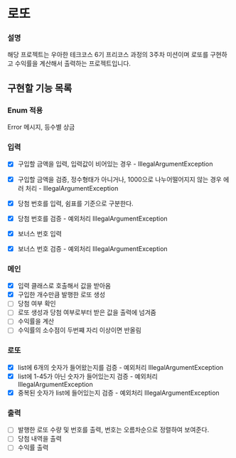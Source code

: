# 로또

### 설명
해당 프로젝트는 우아한 테크코스 6기 프리코스 과정의 3주차 미션이며 로또를 구현하고 수익률을 계산해서 출력하는 프로젝트입니다.

##  구현할 기능 목록

### Enum 적용 
Error 메시지, 등수별 상금

### 입력
- [x] 구입할 금액을 입력, 입력값이 비어있는 경우 - IllegalArgumentException
- [x] 구입할 금액을 검증, 정수형태가 아니거나, 1000으로 나누어떨어지지 않는 경우 에러 처리 - IllegalArgumentException

- [x] 당첨 번호를 입력, 쉼표를 기준으로 구분한다.
- [x] 당첨 번호를 검증 - 예외처리 IllegalArgumentException

- [x] 보너스 번호 입력
- [x] 보너스 번호 검증 - 예외처리 IllegalArgumentException 

### 메인
- [x] 입력 클래스로 호출해서 값을 받아옴
- [x] 구입한 개수만큼 발행한 로또 생성
- [ ] 당첨 여부 확인
- [ ] 로또 생성과 당첨 여부로부터 받은 값을 출력에 넘겨줌
- [ ] 수익률을 계산
- [ ] 수익률의 소수점이 두번쨰 자리 이상이면 반올림

### 로또
- [x] list에 6개의 숫자가 들어왔는지를 검증 - 예외처리 IllegalArgumentException
- [x] list에 1-45가 아닌 숫자가 들어있는지 검증 - 예외처리 IllegalArgumentException
- [x] 중복된 숫자가 list에 들어있는지 검증 - 예외처리 IllegalArgumentException

### 출력
- [ ] 발행한 로또 수량 및 번호를 출력, 번호는 오름차순으로 정렬하여 보여준다.
- [ ] 당첨 내역을 출력
- [ ] 수익률 출력